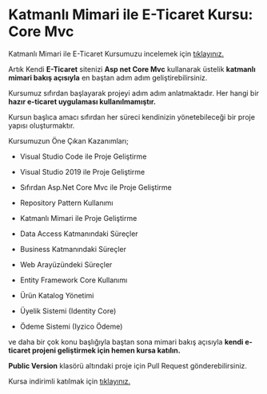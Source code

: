 # Katmanlı Mimari ile E-Ticaret Kursu: Core Mvc

Katmanlı Mimari ile E-Ticaret Kursumuzu incelemek için [tıklayınız.](https://www.udemy.com/course/aspnet-core-mvc-kursu/?referralCode=DCACE3376E0811F5BDA9 "tıklayınız.")

Artık Kendi **E-Ticaret** sitenizi **Asp net Core Mvc** kullanarak üstelik **katmanlı mimari bakış açısıyla** en baştan adım adım geliştirebilirsiniz. 

Kursumuz sıfırdan başlayarak projeyi adım adım anlatmaktadır. Her hangi bir **hazır e-ticaret uygulaması kullanılmamıştır.**

Kursun başlıca amacı sıfırdan her süreci kendinizin yönetebileceği bir proje yapısı oluşturmaktır. 

Kursumuzun Öne Çıkan Kazanımları;

- Visual Studio Code ile Proje Geliştirme

- Visual Studio 2019 ile Proje Geliştirme

- Sıfırdan Asp.Net Core Mvc ile Proje Geliştirme

- Repository Pattern Kullanımı

- Katmanlı Mimari ile Proje Geliştirme

- Data Access Katmanındaki Süreçler

- Business Katmanındaki Süreçler

- Web Arayüzündeki Süreçler

- Entity Framework Core Kullanımı

- Ürün Katalog Yönetimi

- Üyelik Sistemi (Identity Core)

- Ödeme Sistemi (Iyzico Ödeme)

ve daha bir çok konu başlığıyla baştan sona mimari bakış açısıyla **kendi e-ticaret projeni geliştirmek için hemen kursa katılın.**

**Public Version** klasörü altındaki proje için Pull Request gönderebilirsiniz.

Kursa indirimli katılmak için [tıklayınız.](https://www.udemy.com/course/aspnet-core-mvc-kursu/?referralCode=DCACE3376E0811F5BDA9 "tıklayınız.")

